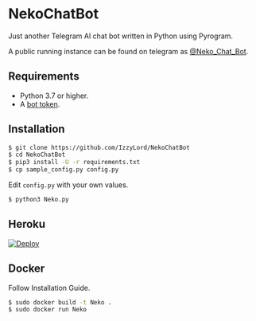 # NekoChatBot
Just another Telegram AI chat bot written in Python using Pyrogram.

A public running instance can be found on telegram as [@Neko_Chat_Bot](https://t.me/Neko_Chat_Bot).

## Requirements

- Python 3.7 or higher.
- A [bot token](//t.me/botfather).


## Installation

```sh
$ git clone https://github.com/IzzyLord/NekoChatBot
$ cd NekoChatBot
$ pip3 install -U -r requirements.txt
$ cp sample_config.py config.py
```
Edit `config.py` with your own values.
```sh
$ python3 Neko.py
```


## Heroku

[![Deploy](https://www.herokucdn.com/deploy/button.svg)](https://heroku.com/deploy?template=https://github.com/IzzyLord/NekoChatBot/tree/master)


## Docker

Follow Installation Guide.
```sh
$ sudo docker build -t Neko .
$ sudo docker run Neko
```

